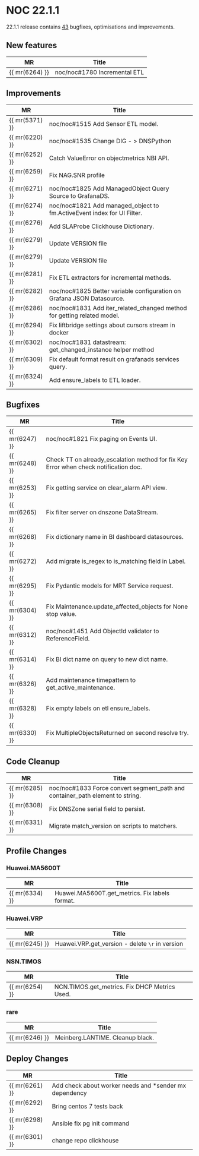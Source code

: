 # NOC 22.1.1

22.1.1 release contains [43](https://code.getnoc.com/noc/noc/merge_requests?scope=all&state=merged&milestone_title=22.1.1) bugfixes, optimisations and improvements.

## New features
| MR             | Title                        |
| -------------- | ---------------------------- |
| {{ mr(6264) }} | noc/noc#1780 Incremental ETL |

## Improvements
| MR             | Title                                                                   |
| -------------- | ----------------------------------------------------------------------- |
| {{ mr(5371) }} | noc/noc#1515 Add Sensor ETL model.                                      |
| {{ mr(6220) }} | noc/noc#1535 Change DIG - > DNSPython                                   |
| {{ mr(6252) }} | Catch ValueError on objectmetrics NBI API.                              |
| {{ mr(6259) }} | Fix NAG.SNR profile                                                     |
| {{ mr(6271) }} | noc/noc#1825 Add ManagedObject Query Source to GrafanaDS.               |
| {{ mr(6274) }} | noc/noc#1821 Add managed_object to fm.ActiveEvent index for UI Filter.  |
| {{ mr(6276) }} | Add SLAProbe Clickhouse Dictionary.                                     |
| {{ mr(6279) }} | Update VERSION file                                                     |
| {{ mr(6279) }} | Update VERSION file                                                     |
| {{ mr(6281) }} | Fix ETL extractors for incremental methods.                             |
| {{ mr(6282) }} | noc/noc#1825 Better variable configuration on Grafana JSON Datasource.  |
| {{ mr(6286) }} | noc/noc#1831 Add iter_related_changed method for getting related model. |
| {{ mr(6294) }} | Fix liftbridge settings about cursors stream in docker                  |
| {{ mr(6302) }} | noc/noc#1831 datastream: get_changed_instance helper method             |
| {{ mr(6309) }} | Fix default format result on grafanads services query.                  |
| {{ mr(6324) }} | Add ensure_labels to ETL loader.                                        |


## Bugfixes
| MR             | Title                                                                                 |
| -------------- | ------------------------------------------------------------------------------------- |
| {{ mr(6247) }} | noc/noc#1821 Fix paging on Events UI.                                                 |
| {{ mr(6248) }} | Check  TT on already_escalation method for fix Key Error when check notification doc. |
| {{ mr(6253) }} | Fix getting service on clear_alarm API view.                                          |
| {{ mr(6265) }} | Fix filter server on dnszone DataStream.                                              |
| {{ mr(6268) }} | Fix dictionary name in BI dashboard datasources.                                      |
| {{ mr(6272) }} | Add migrate is_regex to is_matching field in Label.                                   |
| {{ mr(6295) }} | Fix Pydantic models for MRT Service request.                                          |
| {{ mr(6304) }} | Fix Maintenance.update_affected_objects for None stop value.                          |
| {{ mr(6312) }} | noc/noc#1451 Add ObjectId validator to ReferenceField.                                |
| {{ mr(6314) }} | Fix BI dict name on query to new dict name.                                           |
| {{ mr(6326) }} | Add maintenance timepattern to get_active_maintenance.                                |
| {{ mr(6328) }} | Fix empty labels on etl ensure_labels.                                                |
| {{ mr(6330) }} | Fix MultipleObjectsReturned on second resolve try.                                    |


## Code Cleanup
| MR             | Title                                                                         |
| -------------- | ----------------------------------------------------------------------------- |
| {{ mr(6285) }} | noc/noc#1833 Force convert segment_path and container_path element to string. |
| {{ mr(6308) }} | Fix DNSZone serial field to persist.                                          |
| {{ mr(6331) }} | Migrate match_version on scripts to matchers.                                 |


## Profile Changes

### Huawei.MA5600T
| MR             | Title                                          |
| -------------- | ---------------------------------------------- |
| {{ mr(6334) }} | Huawei.MA5600T.get_metrics. Fix labels format. |


### Huawei.VRP
| MR             | Title                                           |
| -------------- | ----------------------------------------------- |
| {{ mr(6245) }} | Huawei.VRP.get_version - delete `\r` in version |


### NSN.TIMOS
| MR             | Title                                         |
| -------------- | --------------------------------------------- |
| {{ mr(6254) }} | NCN.TIMOS.get_metrics. Fix DHCP Metrics Used. |


### rare
| MR             | Title                            |
| -------------- | -------------------------------- |
| {{ mr(6246) }} | Meinberg.LANTIME. Cleanup black. |


## Deploy Changes
| MR             | Title                                                  |
| -------------- | ------------------------------------------------------ |
| {{ mr(6261) }} | Add check about worker needs and *sender mx dependency |
| {{ mr(6292) }} | Bring centos 7 tests back                              |
| {{ mr(6298) }} | Ansible fix pg init command                            |
| {{ mr(6301) }} | change repo clickhouse                                 |